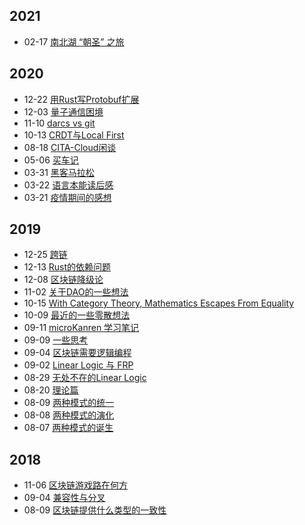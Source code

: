 ## 2021
* 02-17 [南北湖 “朝圣” 之旅](_posts/nanbeihu.md)

## 2020
* 12-22 [用Rust写Protobuf扩展](_posts/protobuf-ext.md)
* 12-03 [量子通信困境](_posts/quantum-communication.md)
* 11-10 [darcs vs git](_posts/darcs-vs-git.md)
* 10-13 [CRDT与Local First](_posts/crdt-local-first.md)
* 08-18 [CITA-Cloud闲谈](_posts/cita-cloud.md)
* 05-06 [买车记](_posts/buy-car.md)
* 03-31 [黑客马拉松](_posts/hackathon.md)
* 03-22 [语言本能读后感](_posts/language-instinct.md)
* 03-21 [疫情期间的感想](_posts/covid.md)

## 2019
* 12-25 [跨链](_posts/crosschain.md)
* 12-13 [Rust的依赖问题](_posts/rust-dependencies-hell.md)
* 12-08 [区块链降级论](_posts/downgrade-theory.md)
* 11-02 [关于DAO的一些想法](_posts/notes2.md)
* 10-15 [With Category Theory, Mathematics Escapes From Equality](_posts/escapes-from-equality.md)
* 10-09 [最近的一些零散想法](_posts/notes1.md)
* 09-11 [microKanren 学习笔记](_posts/learn-microKanren.md)
* 09-09 [一些思考](_posts/notes.md)
* 09-04 [区块链需要逻辑编程](_posts/blockchain-need-logic-programming.md)
* 09-02 [Linear Logic 与 FRP](_posts/linear-logic-frp.md)
* 08-29 [无处不在的Linear Logic](_posts/linear-logic-everywhere.md)
* 08-20 [理论篇](_posts/account-model-vs-utxo-model-3.md)
* 08-09 [两种模式的统一](_posts/account-model-vs-utxo-model-2.md)
* 08-08 [两种模式的演化](_posts/account-model-vs-utxo-model-1.md)
* 08-07 [两种模式的诞生](_posts/account-model-vs-utxo-model-0.md)

## 2018
* 11-06 [区块链游戏路在何方](_posts/thinking-about-blockchain-game.md)
* 09-04 [兼容性与分叉](_posts/compatibility-and-fork.md)
* 08-09 [区块链提供什么类型的一致性](_posts/blockchain-consistency-model.md)